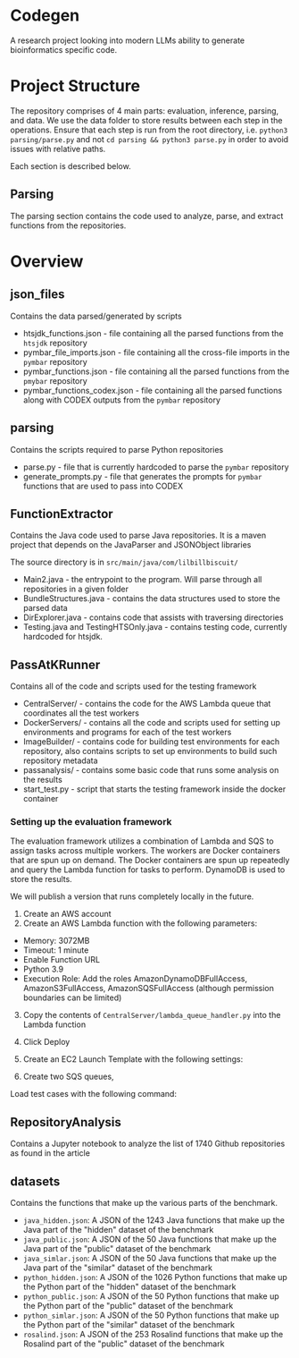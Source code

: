 # Codegen

A research project looking into modern LLMs ability to generate bioinformatics specific code.

# Project Structure

The repository comprises of 4 main parts: evaluation, inference, parsing, and data. We use the data folder to store results between each step in the operations. Ensure that each step is run from the root directory, i.e. `python3 parsing/parse.py` and not `cd parsing && python3 parse.py` in order to avoid issues with relative paths.

Each section is described below.

## Parsing

The parsing section contains the code used to analyze, parse, and extract functions from the repositories. 

# Overview

## json_files

Contains the data parsed/generated by scripts

* htsjdk_functions.json - file containing all the parsed functions from the `htsjdk` repository
* pymbar_file_imports.json - file containing all the cross-file imports in the `pymbar` repository
* pymbar_functions.json - file containing all the parsed functions from the `pmybar` repository
* pymbar_functions_codex.json - file containing all the parsed functions along with CODEX outputs from the `pymbar` repository

## parsing

Contains the scripts required to parse Python repositories

* parse.py - file that is currently hardcoded to parse the `pymbar` repository
* generate_prompts.py - file that generates the prompts for `pymbar` functions that are used to pass into CODEX

## FunctionExtractor

Contains the Java code used to parse Java repositories. It is a maven project that depends on the JavaParser and JSONObject libraries

The source directory is in `src/main/java/com/lilbillbiscuit/`
* Main2.java - the entrypoint to the program. Will parse through all repositories in a given folder
* BundleStructures.java - contains the data structures used to store the parsed data
* DirExplorer.java - contains code that assists with traversing directories
* Testing.java and TestingHTSOnly.java - contains testing code, currently hardcoded for htsjdk.

## PassAtKRunner

Contains all of the code and scripts used for the testing framework

* CentralServer/ - contains the code for the AWS Lambda queue that coordinates all the test workers
* DockerServers/ - contains all the code and scripts used for setting up environments and programs for each of the test workers
* ImageBuilder/ - contains code for building test environments for each repository, also contains scripts to set up environments to build such repository metadata
* passanalysis/ - contains some basic code that runs some analysis on the results
* start_test.py - script that starts the testing framework inside the docker container

### Setting up the evaluation framework
The evaluation framework utilizes a combination of Lambda and SQS to assign tasks across multiple workers. The workers are Docker containers that are spun up on demand. The Docker containers are spun up repeatedly and query the Lambda function for tasks to perform. DynamoDB is used to store the results.

We will publish a version that runs completely locally in the future.

1. Create an AWS account
2. Create an AWS Lambda function with the following parameters:
  - Memory: 3072MB
  - Timeout: 1 minute
  - Enable Function URL
  - Python 3.9
  - Execution Role: Add the roles AmazonDynamoDBFullAccess, AmazonS3FullAccess, AmazonSQSFullAccess (although permission boundaries can be limited)
3. Copy the contents of `CentralServer/lambda_queue_handler.py` into the Lambda function
4. Click Deploy

5. Create an EC2 Launch Template with the following settings:
6. Create two SQS queues, 

Load test cases with the following command:


## RepositoryAnalysis

Contains a Jupyter notebook to analyze the list of 1740 Github repositories as found in the article

## datasets

Contains the functions that make up the various parts of the benchmark.

* `java_hidden.json`: A JSON of the 1243 Java functions that make up the Java part of the "hidden" dataset of the benchmark
* `java_public.json`: A JSON of the 50 Java functions that make up the Java part of the "public" dataset of the benchmark
* `java_simlar.json`: A JSON of the 50 Java functions that make up the Java part of the "similar" dataset of the benchmark
* `python_hidden.json`: A JSON of the 1026 Python functions that make up the Python part of the "hidden" dataset of the benchmark
* `python_public.json`: A JSON of the 50 Python functions that make up the Python part of the "public" dataset of the benchmark
* `python_simlar.json`: A JSON of the 50 Python functions that make up the Python part of the "similar" dataset of the benchmark
* `rosalind.json`: A JSON of the 253 Rosalind functions that make up the Rosalind part of the "public" dataset of the benchmark
